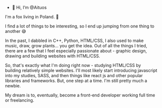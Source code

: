 - 👋 Hi, I’m @Aituos

I'm a fox living in Poland. :fox_face:

I find a lot of things to be interesting, so I end up jumping from one thing to another :sweat_smile:

In the past, I dabbled in C++, Python, HTML/CSS, I also used to make music, draw, grow plants... you get the idea. Out of all the things I tried, there are a few that I feel especially passionate about - graphic design, drawing and building websites with HTML/CSS.

So, that's exactly what I'm doing right now - studying HTML/CSS by building relatively simple websites. I'll most likely start introducing javascript into my studies, SASS, and then things like react js and other popular libraries and frameworks. But, one step at a time. I'm still pretty much a newbie.

My dream is to, eventually, become a front-end developer working full time or freelancing.
